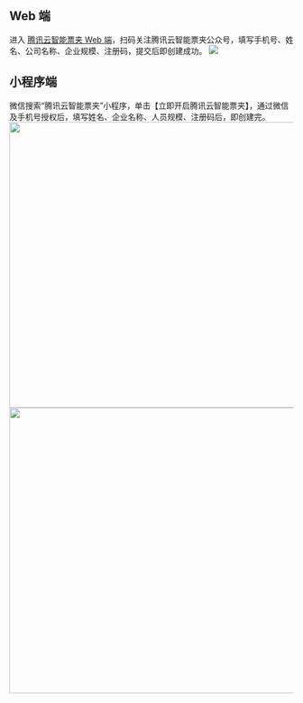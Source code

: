 ## Web 端

进入 [腾讯云智能票夹 Web 端](https://fapiao.qq.com)，扫码关注腾讯云智能票夹公众号，填写手机号、姓名、公司名称、企业规模、注册码，提交后即创建成功。
![](https://main.qcloudimg.com/raw/1bde42d6b96f7597c2a37fe467534f3f.png)

## 小程序端

微信搜索“腾讯云智能票夹”小程序，单击【立即开启腾讯云智能票夹】，通过微信及手机号授权后，填写姓名、企业名称、人员规模、注册码后，即创建完。
<img src="https://main.qcloudimg.com/raw/5c065963044d120de72552fbb76898f5.png" style="height:507px">
<img src="https://main.qcloudimg.com/raw/9d2c91ac9cbcbbeaca21eed9c9cef988.png" style="height:507px">
